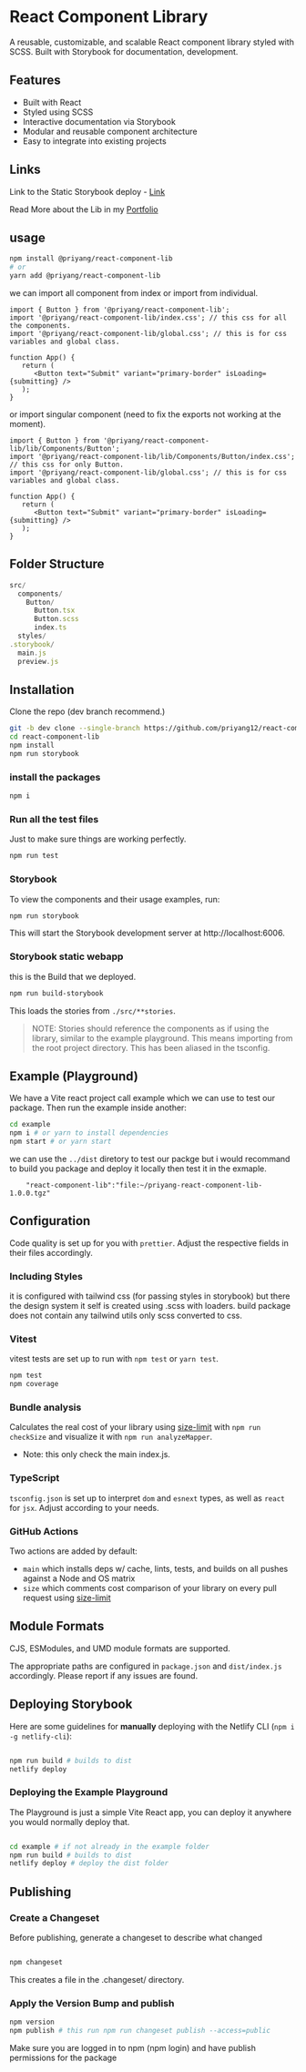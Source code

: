 # React Component Library

A reusable, customizable, and scalable React component library styled with SCSS. Built with Storybook for documentation, development.

## Features

-  Built with React
-  Styled using SCSS
-  Interactive documentation via Storybook
-  Modular and reusable component architecture
-  Easy to integrate into existing projects

## Links

Link to the Static Storybook deploy - [Link](https://willowy-semifreddo-521b84.netlify.app/)

Read More about the Lib in my [Portfolio]()

## usage

```bash
npm install @priyang/react-component-lib
# or
yarn add @priyang/react-component-lib
```

we can import all component from index or import from individual.

```tsx
import { Button } from '@priyang/react-component-lib';
import '@priyang/react-component-lib/index.css'; // this css for all the components.
import '@priyang/react-component-lib/global.css'; // this is for css variables and global class.

function App() {
   return (
      <Button text="Submit" variant="primary-border" isLoading={submitting} />
   );
}
```

or import singular component (need to fix the exports not working at the moment).

```tsx
import { Button } from '@priyang/react-component-lib/lib/Components/Button';
import '@priyang/react-component-lib/lib/Components/Button/index.css'; // this css for only Button.
import '@priyang/react-component-lib/global.css'; // this is for css variables and global class.

function App() {
   return (
      <Button text="Submit" variant="primary-border" isLoading={submitting} />
   );
}
```

## Folder Structure

```js
src/
  components/
    Button/
      Button.tsx
      Button.scss
      index.ts
  styles/
.storybook/
  main.js
  preview.js
```

## Installation

Clone the repo (dev branch recommend.)

```bash
git -b dev clone --single-branch https://github.com/priyang12/react-component-lib.git
cd react-component-lib
npm install
npm run storybook
```

### install the packages

```bash
npm i
```

### Run all the test files

Just to make sure things are working perfectly.

```bash
npm run test
```

### Storybook

To view the components and their usage examples, run:

```bash
npm run storybook
```

This will start the Storybook development server at http://localhost:6006.

### Storybook static webapp

this is the Build that we deployed.

```bash
npm run build-storybook
```

This loads the stories from `./src/**stories`.

> NOTE: Stories should reference the components as if using the library, similar to the example playground. This means importing from the root project directory. This has been aliased in the tsconfig.

## Example (Playground)

We have a Vite react project call example which we can use to test our package.
Then run the example inside another:

```bash
cd example
npm i # or yarn to install dependencies
npm start # or yarn start
```

we can use the `../dist` diretory to test our packge but i would recommand to build you package and deploy it locally then test it in the exmaple.

```
    "react-component-lib":"file:~/priyang-react-component-lib-1.0.0.tgz"
```

## Configuration

Code quality is set up for you with `prettier`. Adjust the respective fields in their files accordingly.

### Including Styles

it is configured with tailwind css (for passing styles in storybook) but there the design system it self is created using .scss with loaders. build package
does not contain any tailwind utils only scss converted to css.

### Vitest

vitest tests are set up to run with `npm test` or `yarn test`.

```bash
npm test
npm coverage
```

### Bundle analysis

Calculates the real cost of your library using [size-limit](https://github.com/ai/size-limit) with `npm run checkSize` and visualize it with `npm run analyzeMapper`.

-  Note: this only check the main index.js.

### TypeScript

`tsconfig.json` is set up to interpret `dom` and `esnext` types, as well as `react` for `jsx`. Adjust according to your needs.

### GitHub Actions

Two actions are added by default:

-  `main` which installs deps w/ cache, lints, tests, and builds on all pushes against a Node and OS matrix
-  `size` which comments cost comparison of your library on every pull request using [size-limit](https://github.com/ai/size-limit)

## Module Formats

CJS, ESModules, and UMD module formats are supported.

The appropriate paths are configured in `package.json` and `dist/index.js` accordingly. Please report if any issues are found.

## Deploying Storybook

Here are some guidelines for **manually** deploying with the Netlify CLI (`npm i -g netlify-cli`):

```bash

npm run build # builds to dist
netlify deploy
```

### Deploying the Example Playground

The Playground is just a simple Vite React app, you can deploy it anywhere you would normally deploy that.

```bash

cd example # if not already in the example folder
npm run build # builds to dist
netlify deploy # deploy the dist folder
```

## Publishing

### Create a Changeset

Before publishing, generate a changeset to describe what changed

```bash

npm changeset
```

This creates a file in the .changeset/ directory.

### Apply the Version Bump and publish

```bash
npm version
npm publish # this run npm run changeset publish --access=public
```

Make sure you are logged in to npm (npm login) and have publish permissions for the package
